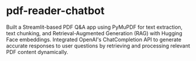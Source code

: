 # pdf-reader-chatbot
Built a Streamlit-based PDF Q&amp;A app using PyMuPDF for text extraction, text chunking, and Retrieval-Augmented Generation (RAG) with Hugging Face embeddings. Integrated OpenAI's ChatCompletion API to generate accurate responses to user questions by retrieving and processing relevant PDF content dynamically.
